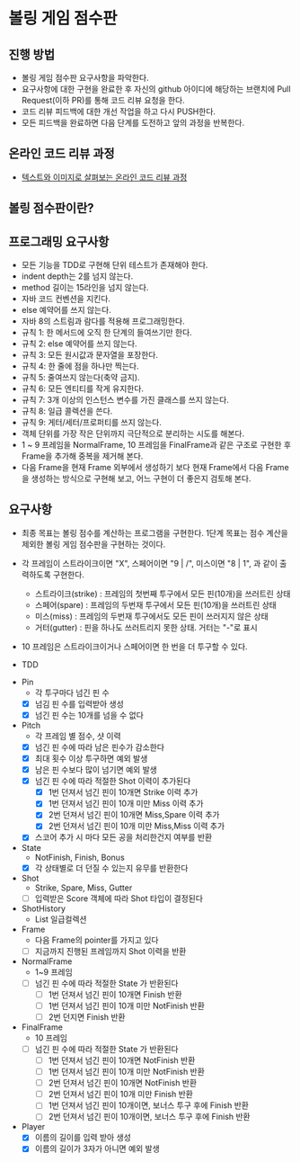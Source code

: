 # 볼링 게임 점수판
## 진행 방법
* 볼링 게임 점수판 요구사항을 파악한다.
* 요구사항에 대한 구현을 완료한 후 자신의 github 아이디에 해당하는 브랜치에 Pull Request(이하 PR)를 통해 코드 리뷰 요청을 한다.
* 코드 리뷰 피드백에 대한 개선 작업을 하고 다시 PUSH한다.
* 모든 피드백을 완료하면 다음 단계를 도전하고 앞의 과정을 반복한다.

## 온라인 코드 리뷰 과정
* [텍스트와 이미지로 살펴보는 온라인 코드 리뷰 과정](https://github.com/next-step/nextstep-docs/tree/master/codereview)

## 볼링 점수판이란?

## 프로그래밍 요구사항
* 모든 기능을 TDD로 구현해 단위 테스트가 존재해야 한다.
* indent depth는 2를 넘지 않는다.
* method 길이는 15라인을 넘지 않는다.
* 자바 코드 컨벤션을 지킨다.
* else 예약어를 쓰지 않는다.
* 자바 8의 스트림과 람다를 적용해 프로그래밍한다.
* 규칙 1: 한 메서드에 오직 한 단계의 들여쓰기만 한다.
* 규칙 2: else 예약어를 쓰지 않는다.
* 규칙 3: 모든 원시값과 문자열을 포장한다.
* 규칙 4: 한 줄에 점을 하나만 찍는다.
* 규칙 5: 줄여쓰지 않는다(축약 금지).
* 규칙 6: 모든 엔티티를 작게 유지한다.
* 규칙 7: 3개 이상의 인스턴스 변수를 가진 클래스를 쓰지 않는다.
* 규칙 8: 일급 콜렉션을 쓴다.
* 규칙 9: 게터/세터/프로퍼티를 쓰지 않는다.
* 객체 단위를 가장 작은 단위까지 극단적으로 분리하는 시도를 해본다.
* 1 ~ 9 프레임을 NormalFrame, 10 프레임을 FinalFrame과 같은 구조로 구현한 후 Frame을 추가해 중복을 제거해 본다.
* 다음 Frame을 현재 Frame 외부에서 생성하기 보다 현재 Frame에서 다음 Frame을 생성하는 방식으로 구현해 보고, 어느 구현이 더 좋은지 검토해 본다.

## 요구사항
* 최종 목표는 볼링 점수를 계산하는 프로그램을 구현한다. 1단계 목표는 점수 계산을 제외한 볼링 게임 점수판을 구현하는 것이다.
* 각 프레임이 스트라이크이면 "X", 스페어이면 "9 | /", 미스이면 "8 | 1", 과 같이 출력하도록 구현한다.
  * 스트라이크(strike) : 프레임의 첫번째 투구에서 모든 핀(10개)을 쓰러트린 상태
  * 스페어(spare) : 프레임의 두번재 투구에서 모든 핀(10개)을 쓰러트린 상태
  * 미스(miss) : 프레임의 두번재 투구에서도 모든 핀이 쓰러지지 않은 상태
  * 거터(gutter) : 핀을 하나도 쓰러트리지 못한 상태. 거터는 "-"로 표시
* 10 프레임은 스트라이크이거나 스페어이면 한 번을 더 투구할 수 있다.

* TDD
- Pin
  - 각 투구마다 넘긴 핀 수
  - [X] 넘김 핀 수를 입력받아 생성
  - [X] 넘긴 핀 수는 10개를 넘을 수 없다
- Pitch
  - 각 프레임 별 점수, 샷 이력
  - [X] 넘긴 핀 수에 따라 남은 핀수가 감소한다
  - [X] 최대 횟수 이상 투구하면 예외 발생
  - [X] 남은 핀 수보다 많이 넘기면 예외 발생
  - [X] 넘긴 핀 수에 따라 적절한 Shot 이력이 추가된다
    - [X] 1번 던져서 넘긴 핀이 10개면 Strike 이력 추가
    - [X] 1번 던져서 넘긴 핀이 10개 미만 Miss 이력 추가
    - [X] 2번 던져서 넘긴 핀이 10개면 Miss,Spare 이력 추가
    - [X] 2번 던져서 넘긴 핀이 10개 미만 Miss,Miss 이력 추가
  - [X] 스코어 추가 시 마다 모든 공을 처리한건지 여부를 반환
- State
  - NotFinish, Finish, Bonus
  - [X] 각 상태별로 더 던질 수 있는지 유무를 반환한다
- Shot
  - Strike, Spare, Miss, Gutter
  - [ ] 입력받은 Score 객체에 따라 Shot 타입이 결정된다
- ShotHistory
  - List<Shot> 일급컬렉션
- Frame
  - 다음 Frame의 pointer를 가지고 있다
  - [ ] 지금까지 진행된 프레임까지 Shot 이력을 반환
- NormalFrame
  - 1~9 프레임
  - [ ] 넘긴 핀 수에 따라 적절한 State 가 반환된다
    - [ ] 1번 던져서 넘긴 핀이 10개면 Finish 반환
    - [ ] 1번 던져서 넘긴 핀이 10개 미만 NotFinish 반환
    - [ ] 2번 던지면 Finish 반환
- FinalFrame
  - 10 프레임
  - [ ] 넘긴 핀 수에 따라 적절한 State 가 반환된다
    - [ ] 1번 던져서 넘긴 핀이 10개면 NotFinish 반환
    - [ ] 1번 던져서 넘긴 핀이 10개 미만 NotFinish 반환
    - [ ] 2번 던져서 넘긴 핀이 10개면 NotFinish 반환
    - [ ] 2번 던져서 넘긴 핀이 10개 미만 Finish 반환
    - [ ] 1번 던져서 넘긴 핀이 10개이면, 보너스 투구 후에 Finish 반환
    - [ ] 2번 던져서 넘긴 핀이 10개이면, 보너스 투구 후에 Finish 반환
- Player
    - [X] 이름의 길이를 입력 받아 생성
    - [X] 이름의 길이가 3자가 아니면 예외 발생
